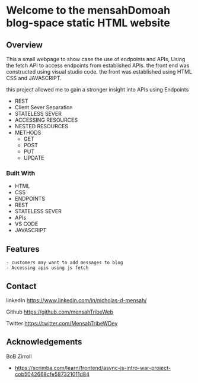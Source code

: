 Welcome to the mensahDomoah blog-space static HTML website
==================================================
## Overview


 
 This a small webpage to show case the use of endpoints and APIs, Using the fetch API to access endpoints from established APIs. the front end was constructed using visual studio code. the front was established using HTML CSS and JAVASCRIPT. 
 
 this project allowed me to gain a stronger insight into APIs using Endpoints
 - REST
 - Client Sever Separation
 - STATELESS SEVER
 - ACCESSING RESOURCES
 - NESTED RESOURCES
 - METHODS
    - GET
    - POST
    - PUT
    - UPDATE

### Built With


- HTML
- CSS
- ENDPOINTS
- REST
- STATELESS SEVER
- APIs
- VS CODE
- JAVASCRIPT


## Features

    - customers may want to add messages to blog
    - Accessing apis using js fetch


## Contact


linkedIn
https://www.linkedin.com/in/nicholas-d-mensah/

Github
https://github.com/mensahTribeWeb

Twitter
https://twitter.com/MensahTribeWDev  
## Acknowledgements


BoB Zirroll
- https://scrimba.com/learn/frontend/async-js-intro-war-project-cob5042668cfe587321011d84
